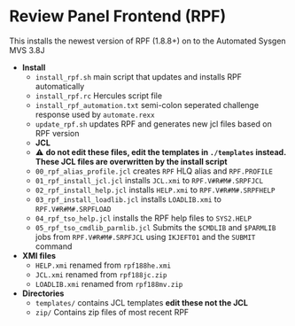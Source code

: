 # Review Panel Frontend (RPF)

This installs the newest version of RPF (1.8.8+) on to the Automated Sysgen MVS 3.8J

- **Install**
  - `install_rpf.sh` main script that updates and installs RPF automatically
  - `install_rpf.rc` Hercules script file
  - `install_rpf_automation.txt` semi-colon seperated challenge response used by `automate.rexx`
  - `update_rpf.sh` updates RPF and generates new jcl files based on RPF version
  - **JCL**
  - :warning: **do not edit these files, edit the templates in `./templates` instead. These JCL files are overwritten by the install script**
  - `00_rpf_alias_profile.jcl` creates `RPF` HLQ alias and `RPF.PROFILE`
  - `01_rpf_install_jcl.jcl` installs `JCL.xmi` to `RPF.V#R#M#.SRPFJCL`
  - `02_rpf_install_help.jcl` installs `HELP.xmi` to `RPF.V#R#M#.SRPFHELP`
  - `03_rpf_install_loadlib.jcl` installs `LOADLIB.xmi` to `RPF.V#R#M#.SRPFLOAD`
  - `04_rpf_tso_help.jcl` installs the RPF help files to `SYS2.HELP`
  - `05_rpf_tso_cmdlib_parmlib.jcl` Submits the `$CMDLIB` and `$PARMLIB` jobs from `RPF.V#R#M#.SRPFJCL` using `IKJEFT01` and the `SUBMIT` command
- **XMI files**
  - `HELP.xmi` renamed from `rpf188he.xmi`
  - `JCL.xmi` renamed from `rpf188jc.zip`
  - `LOADLIB.xmi` renamed from `rpf188mv.zip`
- **Directories**
  - `templates/` contains JCL templates **edit these not the JCL**
  - `zip/` Contains zip files of most recent RPF
